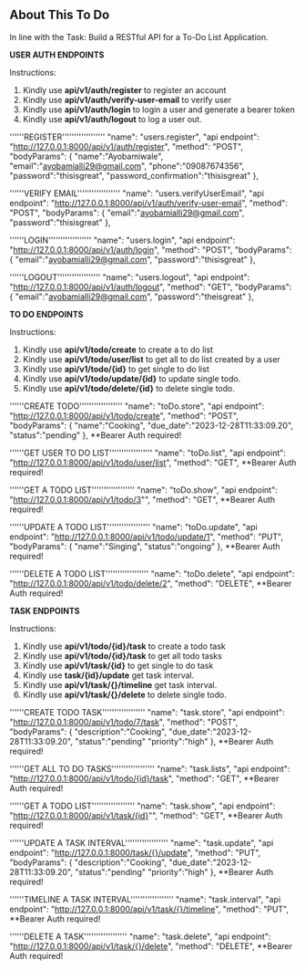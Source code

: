 ## About This To Do

In line with the Task: Build a RESTful API for a To-Do List Application.

**USER AUTH ENDPOINTS**

Instructions:

1. Kindly use **api/v1/auth/register** to register an account
2. Kindly use **api/v1/auth/verify-user-email** to verify user
3. Kindly use **api/v1/auth/login** to login a user and generate a bearer token
4. Kindly use **api/v1/auth/logout** to log a user out.

''''''REGISTER''''''''''''''''''
"name": "users.register",
"api endpoint": "http://127.0.0.1:8000/api/v1/auth/register",
"method": "POST",
"bodyParams":
{
"name":"Ayobamiwale",
"email":"ayobamialli29@gmail.com",
"phone":"09087674356",
"password":"thisisgreat",
"password_confirmation":"thisisgreat"
},

''''''VERIFY EMAIL''''''''''''''''''
"name": "users.verifyUserEmail",
"api endpoint": "http://127.0.0.1:8000/api/v1/auth/verify-user-email",
"method": "POST",
"bodyParams":
{
"email":"ayobamialli29@gmail.com",
"password":"thisisgreat"
},

''''''LOGIN''''''''''''''''''
"name": "users.login",
"api endpoint": "http://127.0.0.1:8000/api/v1/auth/login",
"method": "POST",
"bodyParams":
{
"email":"ayobamialli29@gmail.com",
"password":"thisisgreat"
},

''''''LOGOUT''''''''''''''''''
"name": "users.logout",
"api endpoint": "http://127.0.0.1:8000/api/v1/auth/logout",
"method": "GET",
"bodyParams":
{
"email":"ayobamialli29@gmail.com",
"password":"theisgreat"
},

**TO DO ENDPOINTS**

Instructions:

1. Kindly use **api/v1/todo/create** to create a to do list
2. Kindly use **api/v1/todo/user/list** to get all to do list created by a user
3. Kindly use **api/v1/todo/{id}** to get single to do list
4. Kindly use **api/v1/todo/update/{id}** to update single todo.
5. Kindly use **api/v1/todo/delete/{id}** to delete single todo.

''''''CREATE TODO''''''''''''''''''
"name": "toDo.store",
"api endpoint": "http://127.0.0.1:8000/api/v1/todo/create",
"method": "POST",
"bodyParams":
{
"name":"Cooking",
"due_date":"2023-12-28T11:33:09.20",
"status":"pending"
},
\*\*Bearer Auth required!

''''''GET USER TO DO LIST''''''''''''''''''
"name": "toDo.list",
"api endpoint": "http://127.0.0.1:8000/api/v1/todo/user/list",
"method": "GET",
\*\*Bearer Auth required!

''''''GET A TODO LIST''''''''''''''''''
"name": "toDo.show",
"api endpoint": "http://127.0.0.1:8000/api/v1/todo/3"",
"method": "GET",
\*\*Bearer Auth required!

''''''UPDATE A TODO LIST''''''''''''''''''
"name": "toDo.update",
"api endpoint": "http://127.0.0.1:8000/api/v1/todo/update/1",
"method": "PUT",
"bodyParams":
{
"name":"Singing",
"status":"ongoing"
},
\*\*Bearer Auth required!

''''''DELETE A TODO LIST''''''''''''''''''
"name": "toDo.delete",
"api endpoint": "http://127.0.0.1:8000/api/v1/todo/delete/2",
"method": "DELETE",
\*\*Bearer Auth required!

**TASK ENDPOINTS**

Instructions:

1. Kindly use **api/v1/todo/{id}/task** to create a todo task
2. Kindly use **api/v1/todo/{id}/task** to get all todo tasks
3. Kindly use **api/v1/task/{id}** to get single to do task
4. Kindly use **task/{id}/update** get task interval.
5. Kindly use **api/v1/task/{}/timeline** get task interval.
6. Kindly use **api/v1/task/{}/delete** to delete single todo.

''''''CREATE TODO TASK''''''''''''''''''
"name": "task.store",
"api endpoint": "http://127.0.0.1:8000/api/v1/todo/7/task",
"method": "POST",
"bodyParams":
{
"description":"Cooking",
"due_date":"2023-12-28T11:33:09.20",
"status":"pending"
"priority":"high"
},
\*\*Bearer Auth required!

''''''GET ALL TO DO TASKS''''''''''''''''''
"name": "task.lists",
"api endpoint": "http://127.0.0.1:8000/api/v1/todo/{id}/task",
"method": "GET",
\*\*Bearer Auth required!

''''''GET A TODO LIST''''''''''''''''''
"name": "task.show",
"api endpoint": "http://127.0.0.1:8000/api/v1/task/{id}"",
"method": "GET",
\*\*Bearer Auth required!

''''''UPDATE A TASK INTERVAL''''''''''''''''''
"name": "task.update",
"api endpoint": "http://127.0.0.1:8000/task/{}/update",
"method": "PUT",
"bodyParams":
{
"description":"Cooking",
"due_date":"2023-12-28T11:33:09.20",
"status":"pending"
"priority":"high"
},
\*\*Bearer Auth required!

''''''TIMELINE A TASK INTERVAL''''''''''''''''''
"name": "task.interval",
"api endpoint": "http://127.0.0.1:8000/api/v1/task/{}/timeline",
"method": "PUT",
\*\*Bearer Auth required!

''''''DELETE A TASK''''''''''''''''''
"name": "task.delete",
"api endpoint": "http://127.0.0.1:8000/api/v1/task/{}/delete",
"method": "DELETE",
\*\*Bearer Auth required!

